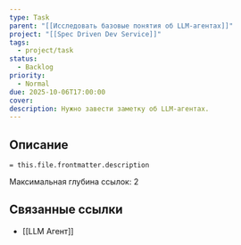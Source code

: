 ```yaml
---
type: Task
parent: "[[Исследовать базовые понятия об LLM-агентах]]"
project: "[[Spec Driven Dev Service]]"
tags:
  - project/task
status:
  - Backlog
priority:
  - Normal
due: 2025-10-06T17:00:00
cover:
description: Нужно завести заметку об LLM-агентах.
---
```

## Описание

`= this.file.frontmatter.description`

Максимальная глубина ссылок: 2

## Связанные ссылки

- [[LLM Агент]]
